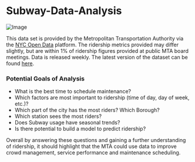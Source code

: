 # Subway-Data-Analysis


![Image](https://upload.wikimedia.org/wikipedia/commons/3/3a/Bombardier_R62A_%E2%80%9C1%E2%80%9D_Train_arriving_into_207th_Street_-_November_2022.jpg)

This data set is provided by the Metropolitan Transportation Authority via the [NYC Open Data](https://data.ny.gov/) platform. The ridership metrics provided may differ slightly, but are within 1% of ridership figures provided at public MTA board meetings. Data is released weekly. The latest version of the dataset can be found [here](https://data.ny.gov/Transportation/MTA-Subway-Hourly-Ridership-Beginning-February-202/wujg-7c2s).

### Potential Goals of Analysis
- What is the best time to schedule maintenance? 
- Which factors are most important to ridership (time of day, day of week, etc.)?
- Which part of the city has the most riders? Which Borough?
- Which station sees the most riders?
- Does Subway usage have seasonal trends? 
- Is there potential to build a model to predict ridership? 

Overall by answering these questions and gaining a further understanding of ridership, it should highlight that the MTA could use data to improve crowd management, service performance and maintenance scheduling.
